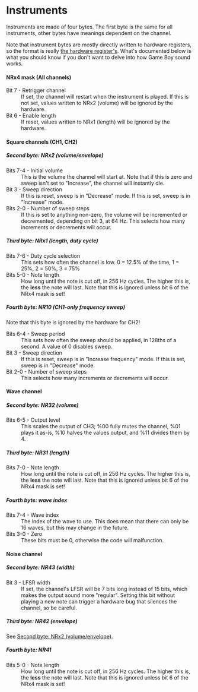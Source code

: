 # Instruments

Instruments are made of four bytes. The first byte is the same for all instruments, other bytes have meanings dependent on the channel.

Note that instrument bytes are mostly directly written to hardware registers, so the format is really [the hardware register's](https://gbdev.gg8.se/wiki/articles/Sound_Controller). What's documented below is what you should know if you don't want to delve into how Game Boy sound works.

#### NRx4 mask (All channels)

<dl>
    <dt>Bit 7 - Retrigger channel</dt>
    <dd>If set, the channel will restart when the instrument is played. If this is not set, values written to NRx2 (volume) will be ignored by the hardware.</dd>
    <dt>Bit 6 - Enable length</dt>
    <dd>If reset, values written to NRx1 (length) will be ignored by the hardware.</dd>
</dl>

#### Square channels (CH1, CH2)

##### Second byte: NRx2 (volume/envelope)

<dl>
    <dt>Bits 7-4 - Initial volume</dt>
    <dd>This is the volume the channel will start at. Note that if this is zero and sweep isn't set to "Increase", the channel will instantly die.</dd>
    <dt>Bit 3 - Sweep direction</dt>
    <dd>If this is reset, sweep is in "Decrease" mode. If this is set, sweep is in "Increase" mode.</dd>
    <dt>Bits 2-0 - Number of sweep steps</dt>
    <dd>If this is set to anything non-zero, the volume will be incremented or decremented, depending on bit 3, at 64 Hz. This selects how many increments or decrements will occur.</dd>
</dl>

##### Third byte: NRx1 (length, duty cycle)

<dl>
    <dt>Bits 7-6 - Duty cycle selection</dt>
    <dd>This sets how often the channel is low. 0 = 12.5% of the time, 1 = 25%, 2 = 50%, 3 = 75%</dd>
    <dt>Bits 5-0 - Note length</dt>
    <dd>How long until the note is cut off, in 256 Hz cycles. The higher this is, the <strong>less</strong> the note will last. Note that this is ignored unless bit 6 of the NRx4 mask is set!</dd>
</dl>

##### Fourth byte: NR10 (CH1-only frequency sweep)

Note that this byte is ignored by the hardware for CH2!

<dl>
    <dt>Bits 6-4 - Sweep period</dt>
    <dd>This sets how often the sweep should be applied, in 128ths of a second. A value of 0 disables sweep.</dd>
    <dt>Bit 3 - Sweep direction</dt>
    <dd>If this is reset, sweep is in "Increase frequency" mode. If this is set, sweep is in "Decrease" mode.</dd>
    <dt>Bit 2-0 - Number of sweep steps</dt>
    <dd>This selects how many increments or decrements will occur.</dd>
</dl>

#### Wave channel

##### Second byte: NR32 (volume)

<dl>
    <dt>Bits 6-5 - Output level</dt>
    <dd>This scales the output of CH3; %00 fully mutes the channel, %01 plays it as-is, %10 halves the values output, and %11 divides them by 4.</dd>
</dl>

##### Third byte: NR31 (length)

<dl>
    <dt>Bits 7-0 - Note length</dt>
    <dd>How long until the note is cut off, in 256 Hz cycles. The higher this is, the <strong>less</strong> the note will last. Note that this is ignored unless bit 6 of the NRx4 mask is set!</dd>
</dl>

##### Fourth byte: wave index

<dl>
    <dt>Bits 7-4 - Wave index</dt>
    <dd>The index of the wave to use. This does mean that there can only be 16 waves, but this may change in the future.</dd>
    <dt>Bits 3-0 - Zero</dt>
    <dd>These bits must be 0, otherwise the code will malfunction.</dd>
</dl>

#### Noise channel

##### Second byte: NR43 (width)

<dl>
    <dt>Bit 3 - LFSR width</dt>
    <dd>If set, the channel's LFSR will be 7 bits long instead of 15 bits, which makes the output sound more "regular". Setting this bit without playing a new note can trigger a hardware bug that silences the channel, so be careful.</dd>
</dl>

##### Third byte: NR42 (envelope)

See [Second byte: NRx2 (volume/envelope)](#second-byte-nrx2-volumeenvelope).

##### Fourth byte: NR41

<dl>
    <dt>Bits 5-0 - Note length</dt>
    <dd>How long until the note is cut off, in 256 Hz cycles. The higher this is, the <strong>less</strong> the note will last. Note that this is ignored unless bit 6 of the NRx4 mask is set!</dd>
</dl>
